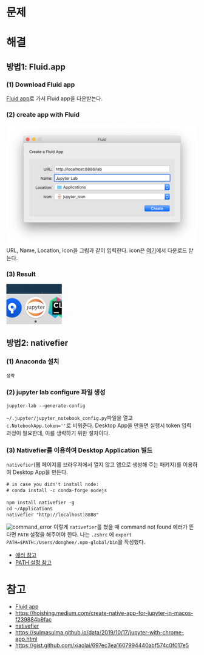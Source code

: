 # 문제

# 해결

## 방법1: Fluid.app 
### (1) Download Fluid app
[Fluid app](https://fluidapp.com/)로 가서 Fluid app을 다운받는다.

### (2) create app with Fluid
![fluid](../img/fluid.png)
URL, Name, Location, Icon을 그림과 같이 입력한다. icon은 [여기](../img/jupyter_icon.png)에서 다운로드 받는다.

### (3) Result
![jupyter_on_dock](../img/jupyter_on_dock.png)


## 방법2: nativefier
### (1) Anaconda 설치
    생략
### (2) jupyter lab configure 파일 생성
```
jupyter-lab --generate-config
```
`~/.jupyter/jupyter_notebook_config.py`파일을 열고 `c.NotebookApp.token=''`로 비워준다. Desktop App을 만들면 실행시 token 입력 과정이 필요한데, 이를 생략하기 위한 절차이다.
### (3) Nativefier를 이용하여 Desktop Application 빌드
`nativefier`(웹 페이지를 브라우저에서 열지 않고 앱으로 생성해 주는 패키지)를 이용하여 Desktop App을 만든다.

```
# in case you didn't install node:
# conda install -c conda-forge nodejs

npm install nativefier -g
cd ~/Applications
nativefier "http://localhost:8888"
```
![command_error](../image/nativefier_command_error.png)
    이렇게 `nativefier`를 쳤을 때 command not found 에러가 뜬다면 `PATH` 설정을 해주어야 한다.
    나는 `.zshrc` 에 `export PATH=$PATH:/Users/donghee/.npm-global/bin`을 작성했다.
- [에러 참고](https://github.com/nativefier/nativefier/issues/896)
- [PATH 설정 참고](https://stackoverflow.com/questions/7703041/editing-path-variable-on-mac)







# 참고
- [Fluid app](https://fluidapp.com/)
- https://hoishing.medium.com/create-native-app-for-jupyter-in-macos-f239884b9fac
- [nativefier](https://github.com/nativefier/nativefier)
- https://sulmasulma.github.io/data/2019/10/17/jupyter-with-chrome-app.html
- https://gist.github.com/xiaolai/697ec3ea1607994440abf574c0f017e5

